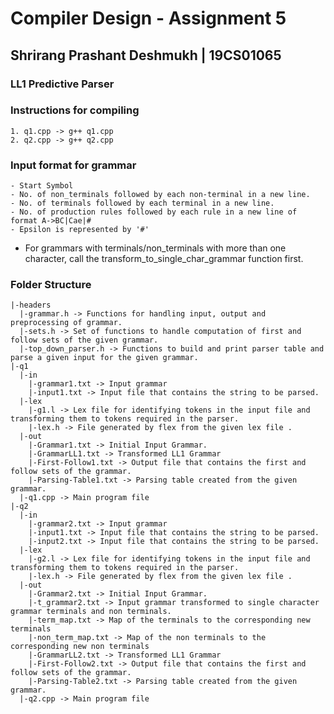 # Compiler Design - Assignment 5
## Shrirang Prashant Deshmukh | 19CS01065

### **LL1 Predictive Parser**

### Instructions for compiling
```
1. q1.cpp -> g++ q1.cpp
2. q2.cpp -> g++ q2.cpp
```

### Input format for grammar
    - Start Symbol
    - No. of non_terminals followed by each non-terminal in a new line.
    - No. of terminals followed by each terminal in a new line.
    - No. of production rules followed by each rule in a new line of format A->BC|Cae|#
    - Epsilon is represented by '#'
    
- For grammars with terminals/non_terminals with more than one character, call the transform_to_single_char_grammar function first.

### Folder Structure
```
|-headers
  |-grammar.h -> Functions for handling input, output and preprocessing of grammar.
  |-sets.h -> Set of functions to handle computation of first and follow sets of the given grammar.
  |-top_down_parser.h -> Functions to build and print parser table and parse a given input for the given grammar.
|-q1
  |-in
    |-grammar1.txt -> Input grammar
    |-input1.txt -> Input file that contains the string to be parsed.
  |-lex
    |-g1.l -> Lex file for identifying tokens in the input file and transforming them to tokens required in the parser.
    |-lex.h -> File generated by flex from the given lex file .
  |-out
    |-Grammar1.txt -> Initial Input Grammar.
    |-GrammarLL1.txt -> Transformed LL1 Grammar
    |-First-Follow1.txt -> Output file that contains the first and follow sets of the grammar.
    |-Parsing-Table1.txt -> Parsing table created from the given grammar.
  |-q1.cpp -> Main program file   
|-q2
  |-in
    |-grammar2.txt -> Input grammar
    |-input1.txt -> Input file that contains the string to be parsed.
    |-input2.txt -> Input file that contains the string to be parsed.
  |-lex
    |-g2.l -> Lex file for identifying tokens in the input file and transforming them to tokens required in the parser.
    |-lex.h -> File generated by flex from the given lex file .
  |-out
    |-Grammar2.txt -> Initial Input Grammar.
    |-t_grammar2.txt -> Input grammar transformed to single character grammar terminals and non terminals.
    |-term_map.txt -> Map of the terminals to the corresponding new terminals
    |-non_term_map.txt -> Map of the non terminals to the corresponding new non terminals
    |-GrammarLL2.txt -> Transformed LL1 Grammar
    |-First-Follow2.txt -> Output file that contains the first and follow sets of the grammar.
    |-Parsing-Table2.txt -> Parsing table created from the given grammar.
  |-q2.cpp -> Main program file
``` 


